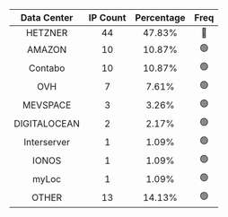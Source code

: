| Data Center | IP Count | Percentage | Freq |
|:------------:|:--------:|:-----------:|:-----:|
| HETZNER | 44 | 47.83% | 🔴 |
| AMAZON | 10 | 10.87% | 🟢 |
| Contabo | 10 | 10.87% | 🟢 |
| OVH | 7 | 7.61% | 🟢 |
| MEVSPACE | 3 | 3.26% | 🟢 |
| DIGITALOCEAN | 2 | 2.17% | 🟢 |
| Interserver | 1 | 1.09% | 🟢 |
| IONOS | 1 | 1.09% | 🟢 |
| myLoc | 1 | 1.09% | 🟢 |
| OTHER | 13 | 14.13% | 🟢 |